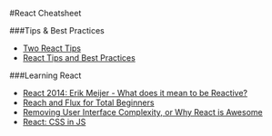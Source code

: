 #React Cheatsheet

###Tips & Best Practices

* [Two React Tips](https://medium.com/@dan_abramov/two-weird-tricks-that-fix-react-7cf9bbdef375)
* [React Tips and Best Practices](http://aeflash.com/2015-02/react-tips-and-best-practices.html)

###Learning React

* [React 2014: Erik Meijer - What does it mean to be Reactive?](https://www.youtube.com/watch?v=sTSQlYX5DU0)
* [Reach and Flux for Total Beginners](http://prestonparry.com/articles/ReactCurriculum/)
* [Removing User Interface Complexity, or Why React is Awesome](http://jlongster.com/Removing-User-Interface-Complexity,-or-Why-React-is-Awesome)
* [React: CSS in JS](https://speakerdeck.com/vjeux/react-css-in-js)